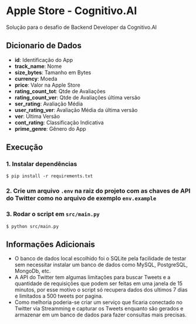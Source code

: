 # Apple Store - Cognitivo.AI

Solução para o desafio de Backend Developer da Cognitivo.AI

## Dicionario de Dados

* **id**: Identificação do App
* **track_name**: Nome
* **size_bytes**: Tamanho em Bytes
* **currency**: Moeda
* **price**: Valor na Apple Store
* **rating_count_tot**: Qtde de Avaliações
* **rating_count_ver**: Qtde de Avaliações última versão
* **ser_rating**: Avaliação Média
* **user_rating_ver**: Avaliação Média da última versão
* **ver**: Última Versão
* **cont_rating**: Classificação Indicativa
* **prime_genre**: Gênero do App

## Execução

### 1. Instalar dependências

```
$ pip install -r requirements.txt
```

### 2. Crie um arquivo `.env` na raiz do projeto com as chaves de API do Twitter como no arquivo de exemplo `env.example`

### 3. Rodar o script em `src/main.py`

```
$ python src/main.py
```

## Informações Adicionais

* O banco de dados local escolhido foi o SQLite pela facilidade de testar sem necessitar instalar um banco de dados como MySQL, PostgreSQL, MongoDb, etc.
* A API do Twitter tem algumas limitações para buscar Tweets e a quantidade de requisições que podem ser feitas em uma janela de 15 minutos, por esse motivo o script só recupera dados dos ultimos 7 dias e limitados a 500 tweets por pagina.
* Como melhoria poderia-se criar um serviço que ficaria conectado no Twitter via Streamming e capturar os Tweets enquanto são gerados e armazenar em um banco de dados para fazer consultas mais precisas.